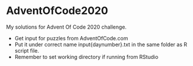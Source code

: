 # AdventOfCode2020

My solutions for Advent Of Code 2020 challenge.
- Get input for puzzles from AdventOfCode.com
- Put it under correct name input{daynumber}.txt in the same folder as R script file.
- Remember to set working directory if running from RStudio
